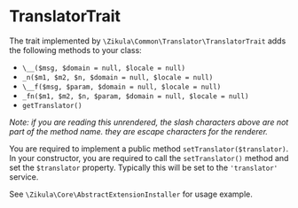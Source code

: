 # TranslatorTrait

The trait implemented by `\Zikula\Common\Translator\TranslatorTrait` adds the following methods to your class:

- `\__($msg, $domain = null, $locale = null)`
- `_n($m1, $m2, $n, $domain = null, $locale = null)`
- `\__f($msg, $param, $domain = null, $locale = null)`
- `_fn($m1, $m2, $n, $param, $domain = null, $locale = null)`
- `getTranslator()`
 
_Note: if you are reading this unrendered, the slash characters above are not part of the method name. they are escape
characters for the renderer._

You are required to implement a public method `setTranslator($translator)`. 
In your constructor, you are required to call the `setTranslator()` method and set the `$translator` property.
Typically this will be set to the `'translator'` service.

See `\Zikula\Core\AbstractExtensionInstaller` for usage example.

